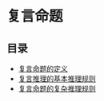 # 复言命题

## 目录

- [复言命题的定义](复言命题的定义.md)
- [复言推理的基本推理规则](复言推理的基本推理规则.md)
- [复言命题的复杂推理规则](复言命题的复杂推理规则.md)
